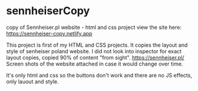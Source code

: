 # sennheiserCopy
copy of Sennheiser.pl website - html and css project
view the site here:
https://sennheiser-copy.netlify.app

This project is first of my HTML and CSS projects.
It copies the layout and style of senheiser poland website. 
I did not look into inspector for exact layout copies, copied 90% of content "from sight".
https://sennheiser.pl/
Screen shots of the website attached in case it would change over time.

It's only html and css so the buttons don't work and there are no JS effects, only lauout and style.
